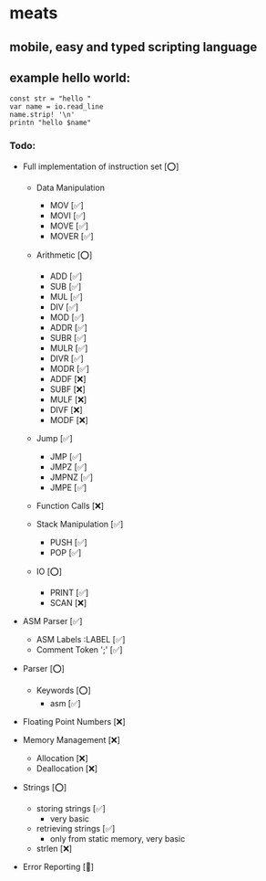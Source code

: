 # meats
## mobile, easy and typed scripting language

## example hello world:
```
const str = "hello "
var name = io.read_line
name.strip! '\n'
printn "hello $name"
```

### Todo:


- Full implementation of instruction set [⭕]
	- Data Manipulation
		- MOV  	[✅]
		- MOVI  [✅]
		- MOVE  [✅]
		- MOVER [✅]

	- Arithmetic 	[⭕]
		- ADD 	[✅]
		- SUB 	[✅]
		- MUL 	[✅]
		- DIV 	[✅]
		- MOD 	[✅]
		- ADDR	[✅]
		- SUBR 	[✅]
		- MULR 	[✅]
		- DIVR 	[✅]
		- MODR 	[✅]
		- ADDF 	[❌]
		- SUBF 	[❌]
		- MULF 	[❌]
		- DIVF 	[❌]
		- MODF 	[❌]
	- Jump [✅]
		- JMP [✅]
		- JMPZ [✅]
		- JMPNZ [✅]
		- JMPE [✅]
	- Function Calls [❌]
   	- Stack Manipulation [✅]
		- PUSH [✅]
		- POP  [✅]
	- IO [⭕]
		- PRINT [✅]
		- SCAN  [❌]


- ASM Parser [✅]
	- ASM Labels :LABEL [✅]
	- Comment Token ';' [✅]
- Parser [⭕]
   	- Keywords [⭕]
   	  	- asm [✅]
- Floating Point Numbers [❌]
- Memory Management [❌]
	- Allocation [❌]
   	- Deallocation [❌]
- Strings [⭕]
	- storing strings [✅]
		- very basic
	- retrieving strings [✅]
		- only from static memory, very basic
	- strlen [❌]
- Error Reporting [🤷]
